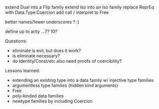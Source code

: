 extend Dual into a Flip family
extend Iso into an Iso family
replace ReprEq with Data.Type.Coercion
add call / interpret to Free

better names/fewer underscores ? :)

define up to arity ...7? 10?

Questions:
- eliminate is evil, but does it work?
- is eliminate necessary?
- do Identity/Const/etc also need proofs of coercibility?

Lessons learned:
- extending an existing type into a data family w/ injective type families
- argumentless type families (hidden kind arguments)
- Free
- poly-kinded data families
- newtype families by including Coercion
